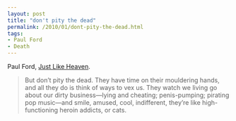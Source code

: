 ```yaml
---
layout: post
title: "don't pity the dead"
permalink: /2010/01/dont-pity-the-dead.html
tags: 
- Paul Ford
- Death
---
```


Paul Ford, [Just Like Heaven](http://www.themorningnews.org/archives/the_non-expert/just_like_heaven.php).

> But don’t pity the dead. They have time on their mouldering hands, and all they do is think of ways to vex us. They watch we living go about our dirty business—lying and cheating; penis-pumping; pirating pop music—and smile, amused, cool, indifferent, they’re like high-functioning heroin addicts, or cats.